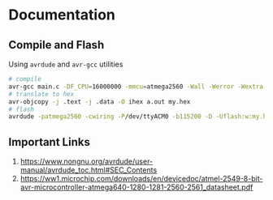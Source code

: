 # Documentation

## Compile and Flash
Using `avrdude` and `avr-gcc` utilities
```bash
# compile
avr-gcc main.c -DF_CPU=16000000 -mmcu=atmega2560 -Wall -Werror -Wextra -Os
# translate to hex
avr-objcopy -j .text -j .data -O ihex a.out my.hex
# flash
avrdude -patmega2560 -cwiring -P/dev/ttyACM0 -b115200 -D -Uflash:w:my.hex:i
```

## Important Links
1. https://www.nongnu.org/avrdude/user-manual/avrdude_toc.html#SEC_Contents
2. https://ww1.microchip.com/downloads/en/devicedoc/atmel-2549-8-bit-avr-microcontroller-atmega640-1280-1281-2560-2561_datasheet.pdf